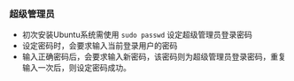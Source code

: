 ### 超级管理员
- 初次安装Ubuntu系统需使用 ```sudo passwd``` 设定超级管理员登录密码
- 设定密码时，会要求输入当前登录用户的密码
- 输入正确密码后，会要求输入新密码，该密码则为超级管理员登录密码，重复输入一次后，则设定密码成功。